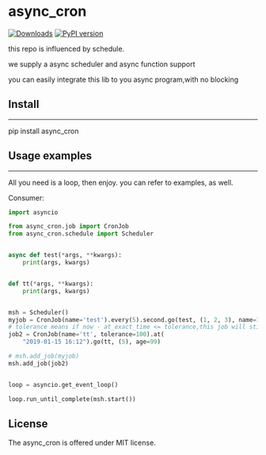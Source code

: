 # async_cron
[![Downloads](https://pepy.tech/badge/async_cron)](https://pepy.tech/project/async_cron)
[![PyPI version](https://badge.fury.io/py/async_cron.svg)](https://badge.fury.io/py/async_cron)

this repo is influenced by schedule.

we supply a async scheduler and async function support

you can easily integrate this lib to you async program,with no blocking

## Install

--------------

pip install async_cron

## Usage examples

--------------

All you need is a loop, then enjoy. you can refer to examples, as well.

Consumer:

```python
import asyncio

from async_cron.job import CronJob
from async_cron.schedule import Scheduler


async def test(*args, **kwargs):
    print(args, kwargs)


def tt(*args, **kwargs):
    print(args, kwargs)


msh = Scheduler()
myjob = CronJob(name='test').every(5).second.go(test, (1, 2, 3), name=123)
# tolerance means if now - at_exact_time <= tolerance,this job will still be applied
job2 = CronJob(name='tt', tolerance=100).at(
    "2019-01-15 16:12").go(tt, (5), age=99)

# msh.add_job(myjob)
msh.add_job(job2)


loop = asyncio.get_event_loop()

loop.run_until_complete(msh.start())
```

License
-------

The async_cron is offered under MIT license.
